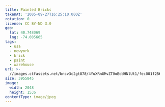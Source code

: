 ```yaml
---
title: Painted Bricks
takenAt: '2005-09-27T16:25:10.000Z'
rotation: 0
license: CC BY-ND 3.0
geo:
  lat: 40.748069
  lng: -74.005665
tags:
  - usa
  - newyork
  - brick
  - paint
  - warehouse
url: >-
  //images.ctfassets.net/bncv3c2gt878/4YuXRnGMvZT0oEddHNlUt1/fec001f256740d0c9c7b4157f2a1ba9d/painted-bricks_4324863753_o
size: 3955845
image:
  width: 2048
  height: 1536
contentType: image/jpeg
---
```


